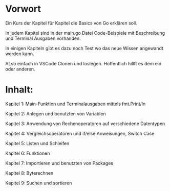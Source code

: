 # Vorwort
Ein Kurs der Kapitel für Kapitel die Basics von Go erklären soll.

In jedem Kapitel sind in der main.go Datei Code-Beispiele mit Beschreibung und Terminal Ausgaben vorhanden.

In einigen Kapiteln gibt es dazu noch Test wo das neue Wissen angewandt werden kann.

ALso einfach in VSCode Clonen und loslegen. Hoffentlich hillft es dem ein oder anderen.

# Inhalt:
Kapitel 1: Main-Funktion und Terminalausgaben mittels fmt.Print/ln

Kapitel 2: Anlegen und benutzten von Variablen

Kapitel 3: Anwendung von Rechenoperatoren auf verschiedene Datentypen

Kapitel 4: Vergleichsoperatoren und if/else Anweisungen, Switch Case

Kapitel 5: Listen und Schleifen

Kapitel 6: Funktionen

Kapitel 7: Importieren und benutzten von Packages

Kapitel 8: Byterechnen

Kapitel 9: Suchen und sortieren
